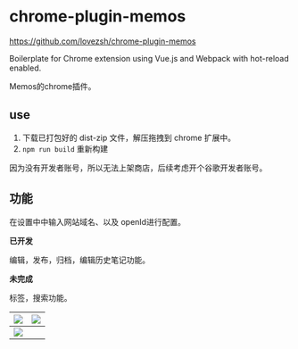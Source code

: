 # chrome-plugin-memos

https://github.com/lovezsh/chrome-plugin-memos

Boilerplate for Chrome extension using Vue.js and Webpack with hot-reload enabled.

Memos的chrome插件。

## use

1. 下载已打包好的 dist-zip 文件，解压拖拽到 chrome 扩展中。
2. `npm run build` 重新构建

因为没有开发者账号，所以无法上架商店，后续考虑开个谷歌开发者账号。

## 功能

在设置中中输入网站域名、以及 openId进行配置。

**已开发**

编辑，发布，归档，编辑历史笔记功能。

**未完成**

标签，搜索功能。


| ![](https://cdn.staticaly.com/gh/lovezsh/pic-cdn@main/20230415/3a6f074b6636ff8707f4a9d294149e5.6x3izcjwics0.webp) | ![](https://cdn.staticaly.com/gh/lovezsh/pic-cdn@main/20230415/54fd40d05feb4ef0f38bba0ee5df28f.5v6pu5m8no40.webp) |
| ----------------------------------------------------------------------------------------------------------------- | ----------------------------------------------------------------------------------------------------------------- |
| ![](https://cdn.staticaly.com/gh/lovezsh/pic-cdn@main/20230415/e87276d5e179b5bf769a2b29bbefa7f.1dfnku7pz2ps.webp) |